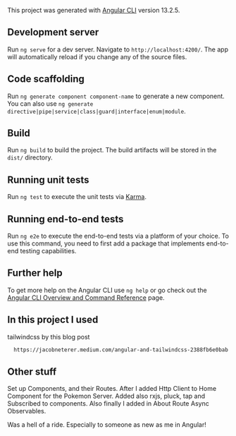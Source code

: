 This project was generated with [Angular CLI](https://github.com/angular/angular-cli) version 13.2.5.
## Development server
Run `ng serve` for a dev server. Navigate to `http://localhost:4200/`. The app will automatically reload if you change any of the source files.
## Code scaffolding
Run `ng generate component component-name` to generate a new component. You can also use `ng generate directive|pipe|service|class|guard|interface|enum|module`.
## Build
Run `ng build` to build the project. The build artifacts will be stored in the `dist/` directory.
## Running unit tests
Run `ng test` to execute the unit tests via [Karma](https://karma-runner.github.io).
## Running end-to-end tests
Run `ng e2e` to execute the end-to-end tests via a platform of your choice. To use this command, you need to first add a package that implements end-to-end testing capabilities.
## Further help
To get more help on the Angular CLI use `ng help` or go check out the [Angular CLI Overview and Command Reference](https://angular.io/cli) page.


## In this project I used

tailwindcss by this blog post

```bash
  https://jacobneterer.medium.com/angular-and-tailwindcss-2388fb6e0bab
```



## Other stuff

Set up Components, and their Routes.
After I added Http Client to Home Component for the Pokemon Server. Added also rxjs, pluck, tap and Subscribed to components. Also finally I added in About Route Async Observables.


Was a hell of a ride. Especially to someone as new as me in Angular! 


